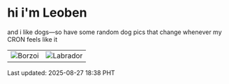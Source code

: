 # hi i'm Leoben

and i like dogs—so have some random dog pics that change whenever my CRON feels like it

|  |  |
|--------|----------|
| ![Borzoi](https://random-dog-vercel.vercel.app/api/random-borzoi?v=1756291114) | ![Labrador](https://random-dog-vercel.vercel.app/api/random-labrador?v=1756291114) |

Last updated: 2025-08-27 18:38 PHT
